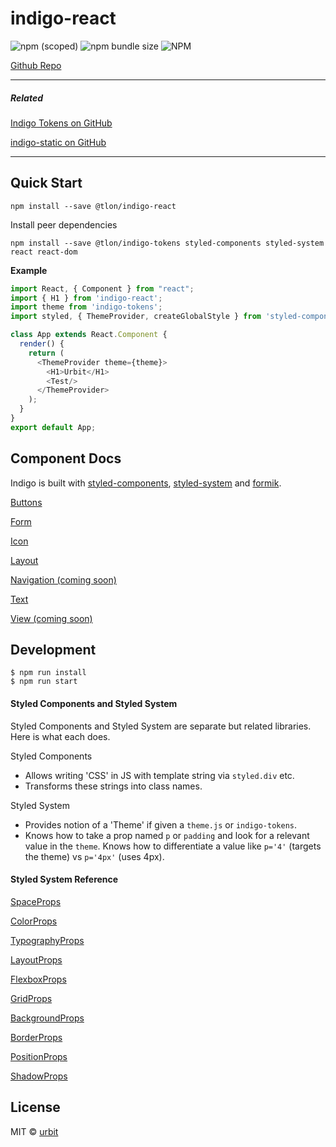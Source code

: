 # indigo-react
![npm (scoped)](https://img.shields.io/npm/v/@tlon/indigo-react?style=plastic)
![npm bundle size](https://img.shields.io/bundlephobia/min/@tlon/indigo-react?style=plastic)
![NPM](https://img.shields.io/npm/l/@tlon/indigo-react?style=plastic)

[Github Repo](https://www.github.com/urbit/indigo-tokens)

---
##### Related
[Indigo Tokens on GitHub](https://www.github.com/urbit/indigo-tokens)

[indigo-static on GitHub](https://www.github.com/urbit/indigo-static)

---

## Quick Start

```
npm install --save @tlon/indigo-react
```

Install peer dependencies

```
npm install --save @tlon/indigo-tokens styled-components styled-system react react-dom
```

**Example**
```js
import React, { Component } from "react";
import { H1 } from 'indigo-react';
import theme from 'indigo-tokens';
import styled, { ThemeProvider, createGlobalStyle } from 'styled-components';

class App extends React.Component {
  render() {
    return (
      <ThemeProvider theme={theme}>
        <H1>Urbit</H1>
        <Test/>
      </ThemeProvider>
    );
  }
}
export default App;
```
## Component Docs
Indigo is built with [styled-components](https://styled-components.com/), [styled-system](https://styled-system.com/) and [formik](https://jaredpalmer.com/formik/docs/overview).

[Buttons](https://github.com/urbit/indigo-react/tree/master/src/components/buttons)

[Form](https://github.com/urbit/indigo-react/tree/master/src/components/form)

[Icon](https://github.com/urbit/indigo-react/tree/master/src/components/icon)

[Layout](https://github.com/urbit/indigo-react/tree/master/src/components/layout)

[Navigation (coming soon)](https://github.com/urbit/indigo-react/tree/master/src/components/navigation)

[Text](https://github.com/urbit/indigo-react/tree/master/src/components/text)

[View (coming soon)](https://github.com/urbit/indigo-react/tree/master/src/components/view)

## Development

```
$ npm run install
$ npm run start
```

#### Styled Components and Styled System
Styled Components and Styled System are separate but related libraries. Here is what each does.

Styled Components
- Allows writing 'CSS' in JS with template string via `styled.div` etc.
- Transforms these strings into class names.

Styled System
- Provides notion of a 'Theme' if given a `theme.js` or `indigo-tokens`.
- Knows how to take a prop named `p` or `padding` and look for a relevant value in the `theme`. Knows how to differentiate a value like `p='4'` (targets the theme) vs `p='4px'` (uses 4px).

#### Styled System Reference
[SpaceProps](https://styled-system.com/table#space)

[ColorProps](https://styled-system.com/table#color)

[TypographyProps](https://styled-system.com/table#typography)

[LayoutProps](https://styled-system.com/table#layout)

[FlexboxProps](https://styled-system.com/table#flexbox)

[GridProps](https://styled-system.com/table#grid-layout)

[BackgroundProps](https://styled-system.com/table#background)

[BorderProps](https://styled-system.com/table#border)

[PositionProps](https://styled-system.com/table#position)

[ShadowProps](https://styled-system.com/table#shadow)


## License

MIT © [urbit](https://github.com/urbit)

